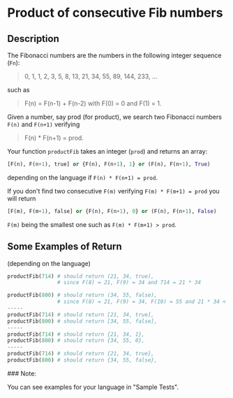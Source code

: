 # Product of consecutive Fib numbers

## Description

The Fibonacci numbers are the numbers in the following integer sequence (`Fn`):

> 0, 1, 1, 2, 3, 5, 8, 13, 21, 34, 55, 89, 144, 233, ...

such as

> F(n) = F(n-1) + F(n-2) with F(0) = 0 and F(1) = 1.

Given a number, say prod (for product), we search two Fibonacci numbers `F(n)` and `F(n+1)` verifying

> F(n) * F(n+1) = prod.

Your function `productFib` takes an integer (`prod`) and returns an array:

```python
[F(n), F(n+1), true] or {F(n), F(n+1), 1} or (F(n), F(n+1), True)
```

depending on the language if `F(n) * F(n+1) = prod`.

If you don't find two consecutive `F(m)` verifying `F(m) * F(m+1) = prod` you will return

```python
[F(m), F(m+1), false] or {F(n), F(n+1), 0} or (F(n), F(n+1), False)
```

`F(m)` being the smallest one such as `F(m) * F(m+1) > prod`.

## Some Examples of Return

(depending on the language)

```python
productFib(714) # should return (21, 34, true),
                # since F(8) = 21, F(9) = 34 and 714 = 21 * 34

productFib(800) # should return (34, 55, false),
                # since F(8) = 21, F(9) = 34, F(10) = 55 and 21 * 34 < 800 < 34 * 55
-----
productFib(714) # should return [21, 34, true],
productFib(800) # should return [34, 55, false],
-----
productFib(714) # should return {21, 34, 1},
productFib(800) # should return {34, 55, 0},
-----
productFib(714) # should return {21, 34, true},
productFib(800) # should return {34, 55, false},
```

### Note:

You can see examples for your language in "Sample Tests".
